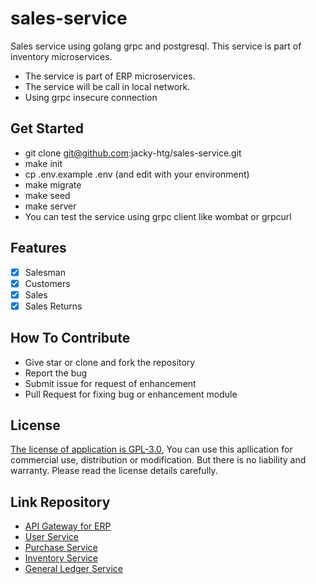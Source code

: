 # sales-service
Sales service using golang grpc and postgresql. This service is part of inventory microservices. 

- The service is part of ERP microservices.
- The service will be call in local network.
- Using grpc insecure connection

## Get Started
- git clone git@github.com:jacky-htg/sales-service.git
- make init
- cp .env.example .env (and edit with your environment)
- make migrate
- make seed
- make server
- You can test the service using grpc client like wombat or grpcurl

## Features
- [X] Salesman
- [X] Customers
- [X] Sales
- [X] Sales Returns

## How To Contribute
- Give star or clone and fork the repository
- Report the bug
- Submit issue for request of enhancement
- Pull Request for fixing bug or enhancement module

## License
[The license of application is GPL-3.0](./LICENSE), You can use this apllication for commercial use, distribution or modification. But there is no liability and warranty. Please read the license details carefully.

## Link Repository
- [API Gateway for ERP](https://github.com/jacky-htg/erp-gateway-service)
- [User Service](https://github.com/jacky-htg/user-service)
- [Purchase Service](https://github.com/jacky-htg/purchase-service)
- [Inventory Service](https://github.com/jacky-htg/inventory-service)
- [General Ledger Service](https://github.com/jacky-htg/ledger-service)